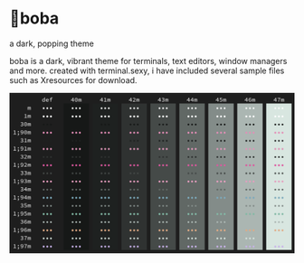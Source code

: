 # 🧋boba
a dark, popping theme

boba is a dark, vibrant theme for terminals, text editors, window managers and more. created with terminal.sexy, i have included several sample files such as Xresources for download.

![boba](output.png)
